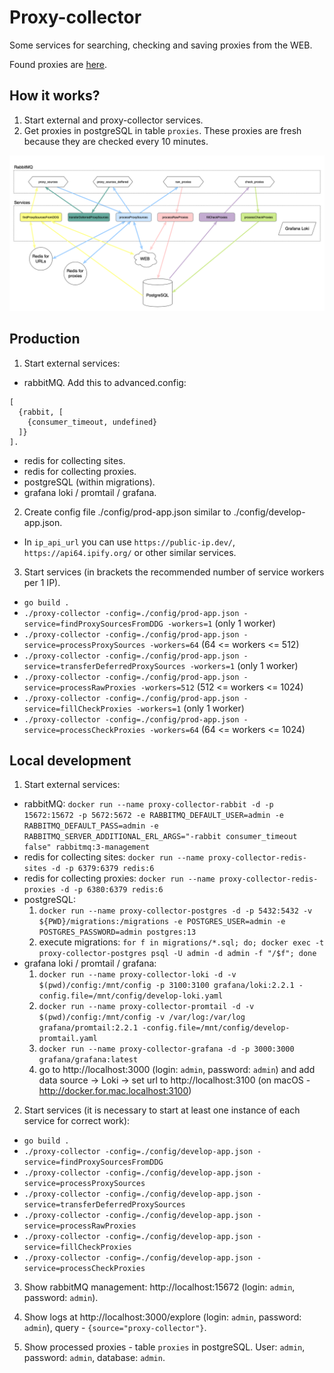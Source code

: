 # Proxy-collector

Some services for searching, checking and saving proxies from the WEB.

Found proxies are [here](https://github.com/roma8ok/proxy-list).

## How it works?

1. Start external and proxy-collector services.
2. Get proxies in postgreSQL in table `proxies`. These proxies are fresh because they are checked every 10 minutes.

![image with service interaction](./interaction.png)

## Production

1. Start external services:

- rabbitMQ. Add this to advanced.config:

```
[
  {rabbit, [
    {consumer_timeout, undefined}
  ]}
].
```

- redis for collecting sites.
- redis for collecting proxies.
- postgreSQL (within migrations).
- grafana loki / promtail / grafana.

2. Create config file ./config/prod-app.json similar to ./config/develop-app.json.

- In `ip_api_url` you can use `https://public-ip.dev/`, `https://api64.ipify.org/` or other similar services.

3. Start services (in brackets the recommended number of service workers per 1 IP).

- `go build .`
- `./proxy-collector -config=./config/prod-app.json -service=findProxySourcesFromDDG -workers=1` (only 1 worker)
- `./proxy-collector -config=./config/prod-app.json -service=processProxySources -workers=64` (64 <= workers <= 512)
- `./proxy-collector -config=./config/prod-app.json -service=transferDeferredProxySources -workers=1` (only 1 worker)
- `./proxy-collector -config=./config/prod-app.json -service=processRawProxies -workers=512` (512 <= workers <= 1024)
- `./proxy-collector -config=./config/prod-app.json -service=fillCheckProxies -workers=1` (only 1 worker)
- `./proxy-collector -config=./config/prod-app.json -service=processCheckProxies -workers=64` (64 <= workers <= 1024)

## Local development

1. Start external services:

- rabbitMQ:
  `docker run --name proxy-collector-rabbit -d -p 15672:15672 -p 5672:5672 -e RABBITMQ_DEFAULT_USER=admin -e RABBITMQ_DEFAULT_PASS=admin -e RABBITMQ_SERVER_ADDITIONAL_ERL_ARGS="-rabbit consumer_timeout false" rabbitmq:3-management`
- redis for collecting sites:
  `docker run --name proxy-collector-redis-sites -d -p 6379:6379 redis:6`
- redis for collecting proxies:
  `docker run --name proxy-collector-redis-proxies -d -p 6380:6379 redis:6`
- postgreSQL:
    1. `docker run --name proxy-collector-postgres -d -p 5432:5432 -v ${PWD}/migrations:/migrations -e POSTGRES_USER=admin -e POSTGRES_PASSWORD=admin postgres:13`
    2. execute migrations:
       `for f in migrations/*.sql; do; docker exec -t proxy-collector-postgres psql -U admin -d admin -f "/$f"; done`
- grafana loki / promtail / grafana:
    1. `docker run --name proxy-collector-loki -d -v $(pwd)/config:/mnt/config -p 3100:3100 grafana/loki:2.2.1 -config.file=/mnt/config/develop-loki.yaml`
    2. `docker run --name proxy-collector-promtail -d -v $(pwd)/config:/mnt/config -v /var/log:/var/log grafana/promtail:2.2.1 -config.file=/mnt/config/develop-promtail.yaml`
    3. `docker run --name proxy-collector-grafana -d -p 3000:3000 grafana/grafana:latest`
    4. go to http://localhost:3000 (login: `admin`, password: `admin`) and add data source -> Loki -> set url
       to http://localhost:3100 (on macOS - http://docker.for.mac.localhost:3100)

2. Start services (it is necessary to start at least one instance of each service for correct work):

- `go build .`
- `./proxy-collector -config=./config/develop-app.json -service=findProxySourcesFromDDG`
- `./proxy-collector -config=./config/develop-app.json -service=processProxySources`
- `./proxy-collector -config=./config/develop-app.json -service=transferDeferredProxySources`
- `./proxy-collector -config=./config/develop-app.json -service=processRawProxies`
- `./proxy-collector -config=./config/develop-app.json -service=fillCheckProxies`
- `./proxy-collector -config=./config/develop-app.json -service=processCheckProxies`

3. Show rabbitMQ management: http://localhost:15672 (login: `admin`, password: `admin`).

4. Show logs at http://localhost:3000/explore (login: `admin`, password: `admin`), query - `{source="proxy-collector"}`.

5. Show processed proxies - table `proxies` in postgreSQL. User: `admin`, password: `admin`, database: `admin`.
